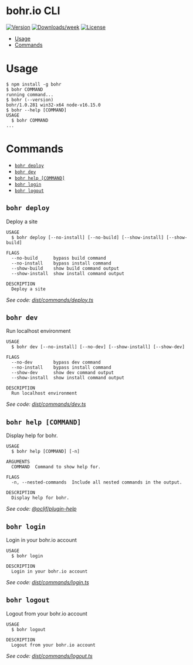 bohr.io CLI
=================

[![Version](https://img.shields.io/npm/v/bohr.svg)](https://npmjs.org/package/bohr)
[![Downloads/week](https://img.shields.io/npm/dw/bohr.svg)](https://npmjs.org/package/bohr)
[![License](https://img.shields.io/npm/l/bohr.svg)](https://npmjs.org/package/bohr)

<!-- toc -->
* [Usage](#usage)
* [Commands](#commands)
<!-- tocstop -->
# Usage
<!-- usage -->
```sh-session
$ npm install -g bohr
$ bohr COMMAND
running command...
$ bohr (--version)
bohr/1.0.281 win32-x64 node-v16.15.0
$ bohr --help [COMMAND]
USAGE
  $ bohr COMMAND
...
```
<!-- usagestop -->
# Commands
<!-- commands -->
* [`bohr deploy`](#bohr-deploy)
* [`bohr dev`](#bohr-dev)
* [`bohr help [COMMAND]`](#bohr-help-command)
* [`bohr login`](#bohr-login)
* [`bohr logout`](#bohr-logout)

## `bohr deploy`

Deploy a site

```
USAGE
  $ bohr deploy [--no-install] [--no-build] [--show-install] [--show-build]

FLAGS
  --no-build      bypass build command
  --no-install    bypass install command
  --show-build    show build command output
  --show-install  show install command output

DESCRIPTION
  Deploy a site
```

_See code: [dist/commands/deploy.ts](https://github.com/bohr-io/cli/blob/v1.0.281/dist/commands/deploy.ts)_

## `bohr dev`

Run localhost environment

```
USAGE
  $ bohr dev [--no-install] [--no-dev] [--show-install] [--show-dev]

FLAGS
  --no-dev        bypass dev command
  --no-install    bypass install command
  --show-dev      show dev command output
  --show-install  show install command output

DESCRIPTION
  Run localhost environment
```

_See code: [dist/commands/dev.ts](https://github.com/bohr-io/cli/blob/v1.0.281/dist/commands/dev.ts)_

## `bohr help [COMMAND]`

Display help for bohr.

```
USAGE
  $ bohr help [COMMAND] [-n]

ARGUMENTS
  COMMAND  Command to show help for.

FLAGS
  -n, --nested-commands  Include all nested commands in the output.

DESCRIPTION
  Display help for bohr.
```

_See code: [@oclif/plugin-help](https://github.com/oclif/plugin-help/blob/v5.1.12/src/commands/help.ts)_

## `bohr login`

Login in your bohr.io account

```
USAGE
  $ bohr login

DESCRIPTION
  Login in your bohr.io account
```

_See code: [dist/commands/login.ts](https://github.com/bohr-io/cli/blob/v1.0.281/dist/commands/login.ts)_

## `bohr logout`

Logout from your bohr.io account

```
USAGE
  $ bohr logout

DESCRIPTION
  Logout from your bohr.io account
```

_See code: [dist/commands/logout.ts](https://github.com/bohr-io/cli/blob/v1.0.281/dist/commands/logout.ts)_
<!-- commandsstop -->

